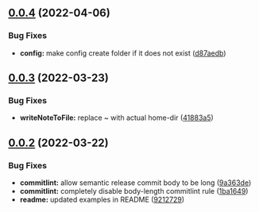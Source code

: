 ## [0.0.4](https://github.com/MaxHill/notes-cli/compare/v0.0.3...v0.0.4) (2022-04-06)


### Bug Fixes

* **config:** make config create folder if it does not exist ([d87aedb](https://github.com/MaxHill/notes-cli/commit/d87aedb206a53292a626d4fbb52efc9f55d12faa))

## [0.0.3](https://github.com/MaxHill/notes-cli/compare/v0.0.2...v0.0.3) (2022-03-23)


### Bug Fixes

* **writeNoteToFile:** replace ~ with actual home-dir ([41883a5](https://github.com/MaxHill/notes-cli/commit/41883a597bca51e0368b9873b5907228613edf74))

## [0.0.2](https://github.com/MaxHill/notes-cli/compare/v0.0.1...v0.0.2) (2022-03-22)


### Bug Fixes

* **commitlint:** allow semantic release commit body to be long ([9a363de](https://github.com/MaxHill/notes-cli/commit/9a363deca2955d97e54444c73b31d5fed9bc02b5))
* **commitlint:** completely disable body-length commitlint rule ([1ba1649](https://github.com/MaxHill/notes-cli/commit/1ba1649cc324ba8b10a2ff6269ef616e7d3c6c54))
* **readme:** updated examples in README ([9212729](https://github.com/MaxHill/notes-cli/commit/921272993be5b6ff3b918dbc82958c87632ebc7b))
